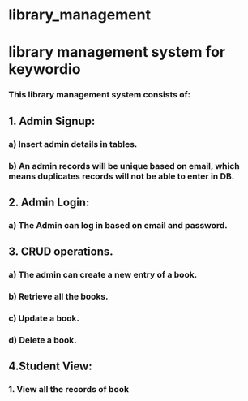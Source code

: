 # library_management
# library management system for keywordio

### This library management system consists of:

## 1. Admin Signup:
### a) Insert admin details in tables.
### b) An admin records will be unique based on email, which means duplicates records will not be able to enter in DB.

## 2. Admin Login:
### a) The Admin can log in based on email and password.

## 3. CRUD operations.
### a) The admin can create a new entry of a book.
### b) Retrieve all the books.
### c) Update a book.
### d) Delete a book.

## 4.Student View:
### 1. View all the records of book

